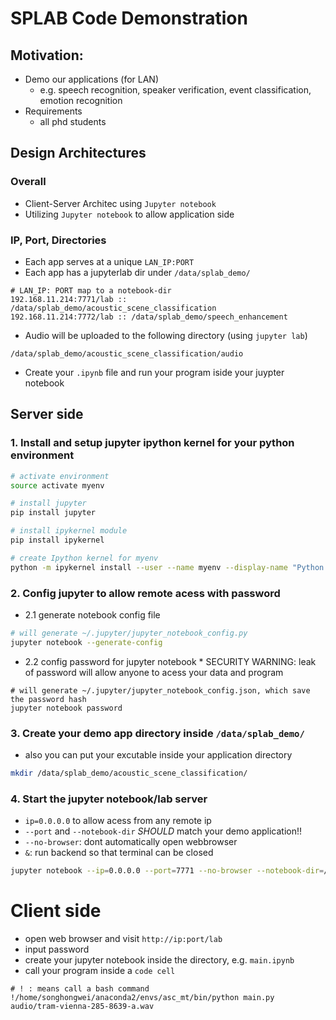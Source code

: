# SPLAB Code Demonstration
## Motivation:
* Demo our applications (for LAN)
    * e.g. speech recognition, speaker verification, event classification, emotion recognition
* Requirements
    * all phd students

## Design Architectures
### Overall
* Client-Server Architec using `Jupyter notebook`
* Utilizing `Jupyter notebook` to allow application side  
### IP, Port, Directories
* Each app serves at a unique `LAN_IP:PORT`
* Each app has a jupyterlab dir under `/data/splab_demo/`
```
# LAN_IP: PORT map to a notebook-dir
192.168.11.214:7771/lab :: /data/splab_demo/acoustic_scene_classification
192.168.11.214:7772/lab :: /data/splab_demo/speech_enhancement
```
* Audio will be uploaded to the following directory (using `jupyter lab`) 
```
/data/splab_demo/acoustic_scene_classification/audio
```
* Create your `.ipynb` file and run your program iside your juypter notebook

## Server side
### 1. Install and setup jupyter ipython kernel for your python environment
``` bash
# activate environment
source activate myenv

# install jupyter
pip install jupyter

# install ipykernel module
pip install ipykernel

# create Ipython kernel for myenv
python -m ipykernel install --user --name myenv --display-name "Python (myenv)"
```
### 2. Config jupyter to allow remote acess with password
* 2.1 generate notebook config file
``` bash
# will generate ~/.jupyter/jupyter_notebook_config.py
jupyter notebook --generate-config
```
* 2.2 config password for jupyter notebook
      * SECURITY WARNING: leak of password will allow anyone to acess your data and program
```
# will generate ~/.jupyter/jupyter_notebook_config.json, which save the password hash
jupyter notebook password
```

### 3. Create your demo app directory inside `/data/splab_demo/`
* also you can put your excutable inside your application directory
``` bash
mkdir /data/splab_demo/acoustic_scene_classification/
```

### 4. Start the jupyter notebook/lab server

* `ip=0.0.0.0` to allow acess from any remote ip 
* `--port` and `--notebook-dir` *SHOULD* match your demo application!!
* `--no-browser`: dont automatically open webbrowser
* `&`: run backend so that terminal can be closed
``` bash
jupyter notebook --ip=0.0.0.0 --port=7771 --no-browser --notebook-dir=/data/splab_demo/acoustic_scene_classification &
```

# Client side
* open web browser and visit `http://ip:port/lab`
* input password
* create your jupyter notebook inside the directory, e.g. `main.ipynb`
* call your program inside a `code cell`
```
# ! : means call a bash command
!/home/songhongwei/anaconda2/envs/asc_mt/bin/python main.py audio/tram-vienna-285-8639-a.wav
```


